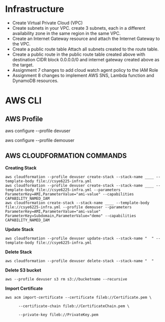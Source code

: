 # Infrastructure
- Create Virtual Private Cloud (VPC)
- Create subnets in your VPC. create 3 subnets, each in a different availability zone in the same region in the same VPC.
- Create an Internet Gateway resource and attach the Internet Gateway to the VPC.
- Create a public route table Attach all subnets created to the route table.
- Create a public route in the public route table created above with destination CIDR block 0.0.0.0/0 and internet gateway created above as the target.
- Assignment 7 changes to add cloud watch agent policy to the IAM Role
- Assignment 8 changes to implement AWS SNS, Lambda function and DynamoDB resources.

# AWS CLI

## AWS Profile

aws configure --profile devuser

aws configure --profile demouser

## AWS CLOUDFORMATION COMMANDS

**Creating Stack**
```
aws cloudformation --profile devuser create-stack --stack-name ____ --template-body file://csye6225-infra.yml
aws cloudformation --profile devuser create-stack --stack-name ____ --template-body file://csye6225-infra.yml --parameters ParameterKey=AMI,ParameterValue="ami-value" --capabilities CAPABILITY_NAMED_IAM
aws cloudformation create-stack --stack-name ____ --template-body file://csye6225-infra.yml --profile demouser --parameters ParameterKey=AMI,ParameterValue="ami-value" ParameterKey=Subdomain,ParameterValue="demo" --capabilities CAPABILITY_NAMED_IAM
```

**Update Stack**
```
aws cloudformation --profile devuser update-stack --stack-name "  " --template-body file://csye6225-infra.yml
```

**Delete Stack**
```
aws cloudformation --profile devuser delete-stack --stack-name "  "
```

**Delete S3 bucket**
```
aws --profile devuser s3 rm s3://bucketname --recursive
```

**Import Certificate**
```
aws acm import-certificate --certificate fileb://Certificate.pem \

      --certificate-chain fileb://CertificateChain.pem \

      --private-key fileb://PrivateKey.pem
```